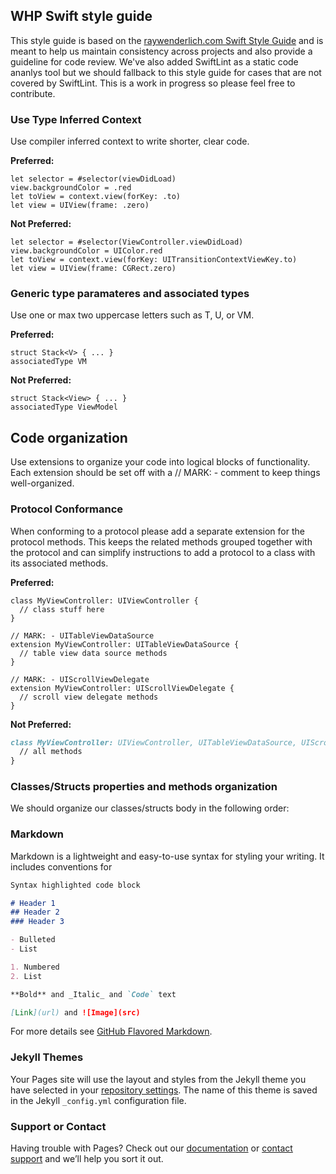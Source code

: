 ## WHP Swift style guide

This style guide is based on the [raywenderlich.com Swift Style Guide](https://github.com/raywenderlich/swift-style-guide) and is meant to help us maintain consistency across projects and also provide a guideline for code review. We've also added SwiftLint as a static code ananlys tool but we should fallback to this style guide for cases that are not covered by SwiftLint. This is a work in progress so please feel free to contribute.

### Use Type Inferred Context

Use compiler inferred context to write shorter, clear code.

**Preferred:**
```
let selector = #selector(viewDidLoad)
view.backgroundColor = .red
let toView = context.view(forKey: .to)
let view = UIView(frame: .zero)
```
**Not Preferred:**
```
let selector = #selector(ViewController.viewDidLoad)
view.backgroundColor = UIColor.red
let toView = context.view(forKey: UITransitionContextViewKey.to)
let view = UIView(frame: CGRect.zero)
```

### Generic type paramateres and associated types

Use one or max two uppercase letters such as T, U, or VM.

**Preferred:**
```
struct Stack<V> { ... }
associatedType VM
```
**Not Preferred:**
```
struct Stack<View> { ... }
associatedType ViewModel
```

## Code organization

Use extensions to organize your code into logical blocks of functionality. Each extension should be set off with a // MARK: - comment to keep things well-organized.

### Protocol Conformance

When conforming to a protocol please add a separate extension for the protocol methods. This keeps the related methods grouped together with the protocol and can simplify instructions to add a protocol to a class with its associated methods.

**Preferred:**
```
class MyViewController: UIViewController {
  // class stuff here
}

// MARK: - UITableViewDataSource
extension MyViewController: UITableViewDataSource {
  // table view data source methods
}

// MARK: - UIScrollViewDelegate
extension MyViewController: UIScrollViewDelegate {
  // scroll view delegate methods
}
```
**Not Preferred:**
```markdown
class MyViewController: UIViewController, UITableViewDataSource, UIScrollViewDelegate {
  // all methods
}
```

### Classes/Structs properties and methods organization

We should organize our classes/structs body in the following order:

### Markdown

Markdown is a lightweight and easy-to-use syntax for styling your writing. It includes conventions for

```markdown
Syntax highlighted code block

# Header 1
## Header 2
### Header 3

- Bulleted
- List

1. Numbered
2. List

**Bold** and _Italic_ and `Code` text

[Link](url) and ![Image](src)
```

For more details see [GitHub Flavored Markdown](https://guides.github.com/features/mastering-markdown/).

### Jekyll Themes

Your Pages site will use the layout and styles from the Jekyll theme you have selected in your [repository settings](https://github.com/RazvanBengaGemini/Swift-Style-Guide/settings). The name of this theme is saved in the Jekyll `_config.yml` configuration file.

### Support or Contact

Having trouble with Pages? Check out our [documentation](https://help.github.com/categories/github-pages-basics/) or [contact support](https://github.com/contact) and we’ll help you sort it out.
